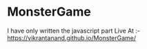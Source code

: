 # MonsterGame
I have only written the javascript part
Live At :- https://vikrantanand.github.io/MonsterGame/
